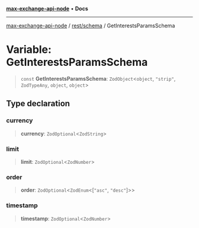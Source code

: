 [**max-exchange-api-node**](../../../README.md) • **Docs**

***

[max-exchange-api-node](../../../modules.md) / [rest/schema](../README.md) / GetInterestsParamsSchema

# Variable: GetInterestsParamsSchema

> `const` **GetInterestsParamsSchema**: `ZodObject`\<`object`, `"strip"`, `ZodTypeAny`, `object`, `object`\>

## Type declaration

### currency

> **currency**: `ZodOptional`\<`ZodString`\>

### limit

> **limit**: `ZodOptional`\<`ZodNumber`\>

### order

> **order**: `ZodOptional`\<`ZodEnum`\<[`"asc"`, `"desc"`]\>\>

### timestamp

> **timestamp**: `ZodOptional`\<`ZodNumber`\>
